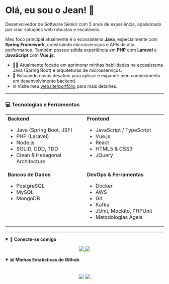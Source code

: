 # Olá, eu sou o Jean! 👋

Desenvolvedor de Software Sênior com 5 anos de experiência, apaixonado por criar soluções web robustas e escaláveis.

Meu foco principal atualmente é o ecossistema **Java**, especialmente com **Spring Framework**, construindo microsserviços e APIs de alta performance. Também possuo sólida experiência em **PHP** com **Laravel** e **JavaScript** com **Vue.js**.

- 👨‍💻 Atualmente focado em aprimorar minhas habilidades no ecossistema Java (Spring Boot) e arquiteturas de microsserviços.
- 🌱 Buscando novos desafios para aplicar e expandir meu conhecimento em desenvolvimento backend.
- 🌐 Visite meu [website/portfólio](https'://jeanrsantos.github.io/portifolio/) para mais detalhes.

---

### 💻 Tecnologias e Ferramentas

<table>
  <tr>
    <td valign="top" width="50%">
      <strong>Backend</strong>
      <ul>
        <li>Java (Spring Boot, JSF)</li>
        <li>PHP (Laravel)</li>
        <li>Node.js</li>
        <li>SOLID, DDD, TDD</li>
        <li>Clean & Hexagonal Architecture</li>
      </ul>
    </td>
    <td valign="top" width="50%">
      <strong>Frontend</strong>
      <ul>
        <li>JavaScript / TypeScript</li>
        <li>Vue.js</li>
        <li>React</li>
        <li>HTML5 & CSS3</li>
        <li>JQuery</li>
      </ul>
    </td>
  </tr>
  <tr>
    <td valign="top" width="50%">
      <strong>Bancos de Dados</strong>
      <ul>
        <li>PostgreSQL</li>
        <li>MySQL</li>
        <li>MongoDB</li>
      </ul>
    </td>
    <td valign="top" width="50%">
      <strong>DevOps & Ferramentas</strong>
      <ul>
        <li>Docker</li>
        <li>AWS</li>
        <li>Git</li>
        <li>Kafka</li>
        <li>JUnit, Mockito, PHPUnit</li>
        <li>Metodologias Ágeis</li>
      </ul>
    </td>
  </tr>
</table>

---
<details open>
<summary>🤝 <b>Conecte-se comigo</b></summary>
<p align="center">
  <a href="https://jeanrsantos.github.io/portifolio/" target="_blank">
    <img src="https://img.shields.io/badge/portfolio-%23.svg?&style=for-the-badge&logo=&logoColor=white">
  </a>
  <a href="https://www.linkedin.com/in/jeansantospdt/" target="_blank">
    <img src="https://img.shields.io/badge/linkedin-%230077B5.svg?&style=for-the-badge&logo=linkedin&logoColor=white" />
  </a>
</p>
</details>

<details open>
 <summary><b>📊 Minhas Estatísticas do Github</b></summary>
  <br>
  <p align="center">
    <img src="https://github-readme-stats.vercel.app/api?username=jeanrsantos&show_icons=true&theme=tokyonight&line_height=27">
    <img src="https://github-readme-stats.vercel.app/api/top-langs/?username=jeanrsantos&layout=compact&hide=css,html&theme=tokyonight">
  </p>
</details>
